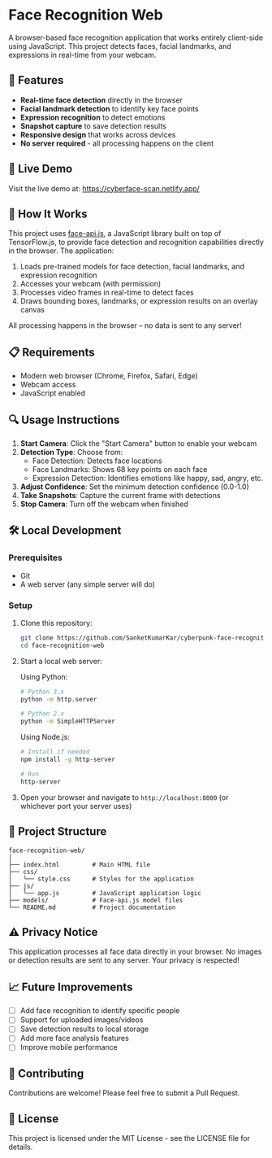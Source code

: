 # Face Recognition Web

A browser-based face recognition application that works entirely client-side using JavaScript. This project detects faces, facial landmarks, and expressions in real-time from your webcam.

## 🌟 Features

- **Real-time face detection** directly in the browser
- **Facial landmark detection** to identify key face points
- **Expression recognition** to detect emotions
- **Snapshot capture** to save detection results
- **Responsive design** that works across devices
- **No server required** - all processing happens on the client

## 🚀 Live Demo

Visit the live demo at: https://cyberface-scan.netlify.app/

## 🔧 How It Works

This project uses [face-api.js](https://github.com/justadudewhohacks/face-api.js), a JavaScript library built on top of TensorFlow.js, to provide face detection and recognition capabilities directly in the browser. The application:

1. Loads pre-trained models for face detection, facial landmarks, and expression recognition
2. Accesses your webcam (with permission)
3. Processes video frames in real-time to detect faces
4. Draws bounding boxes, landmarks, or expression results on an overlay canvas

All processing happens in the browser – no data is sent to any server!

## 📋 Requirements

- Modern web browser (Chrome, Firefox, Safari, Edge)
- Webcam access
- JavaScript enabled

## 🔍 Usage Instructions

1. **Start Camera**: Click the "Start Camera" button to enable your webcam
2. **Detection Type**: Choose from:
   - Face Detection: Detects face locations
   - Face Landmarks: Shows 68 key points on each face
   - Expression Detection: Identifies emotions like happy, sad, angry, etc.
3. **Adjust Confidence**: Set the minimum detection confidence (0.0-1.0)
4. **Take Snapshots**: Capture the current frame with detections
5. **Stop Camera**: Turn off the webcam when finished

## 🛠️ Local Development

### Prerequisites
- Git
- A web server (any simple server will do)

### Setup

1. Clone this repository:
   ```bash
   git clone https://github.com/SanketKumarKar/cyberpunk-face-recognition.git
   cd face-recognition-web
   ```

2. Start a local web server:

   Using Python:
   ```bash
   # Python 3.x
   python -m http.server
   
   # Python 2.x
   python -m SimpleHTTPServer
   ```

   Using Node.js:
   ```bash
   # Install if needed
   npm install -g http-server
   
   # Run
   http-server
   ```

3. Open your browser and navigate to `http://localhost:8000` (or whichever port your server uses)


## 📁 Project Structure

```
face-recognition-web/
│
├── index.html         # Main HTML file
├── css/
│   └── style.css      # Styles for the application
├── js/
│   └── app.js         # JavaScript application logic
├── models/            # Face-api.js model files
└── README.md          # Project documentation
```

## ⚠️ Privacy Notice

This application processes all face data directly in your browser. No images or detection results are sent to any server. Your privacy is respected!

## 📈 Future Improvements

- [ ] Add face recognition to identify specific people
- [ ] Support for uploaded images/videos
- [ ] Save detection results to local storage
- [ ] Add more face analysis features
- [ ] Improve mobile performance

## 🤝 Contributing

Contributions are welcome! Please feel free to submit a Pull Request.

## 📜 License

This project is licensed under the MIT License - see the LICENSE file for details.
